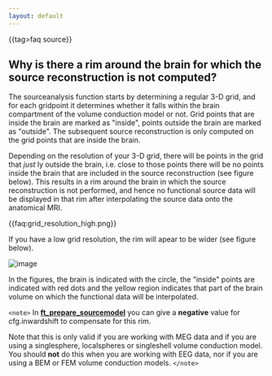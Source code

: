 ```yaml
---
layout: default
---
```


{{tag>faq source}}

##  Why is there a rim around the brain for which the source reconstruction is not computed? 

The sourceanalysis function starts by determining a regular 3-D grid, and for each gridpoint it determines whether it falls within the brain compartment of the volume conduction model or not. Grid points that are inside the brain are marked as "inside", points outside the brain are marked as "outside". The subsequent source reconstruction is only computed on the grid points that are inside the brain.

Depending on the resolution of your 3-D grid, there will be points in the grid that *just* ly outside the brain, i.e. close to those points there will be no points inside the brain that are included in the source reconstruction (see figure below). This results in a rim around the brain in which the source reconstruction is not performed, and hence no functional source data will be displayed in that rim after interpolating the source data onto the anatomical MRI.

{{faq:grid_resolution_high.png}}

If you have a low grid resolution, the rim will apear to be wider (see figure below). 

![image](/media/faq/grid_resolution_low.png)

In the figures, the brain is indicated with the circle, the "inside" points are indicated with red dots and the yellow region indicates that part of the brain volume on which the functional data will be interpolated.

`<note>`
In **[ft_prepare_sourcemodel](/reference/ft_prepare_sourcemodel)** you can give a **negative** value for cfg.inwardshift to compensate for this rim. 

Note that this is only valid if you are working with MEG data and if you are using a singlesphere, localspheres or singleshell volume conduction model. You should **not** do this when you are working with EEG data, nor if you are using a BEM or FEM volume conduction models.
`</note>`

